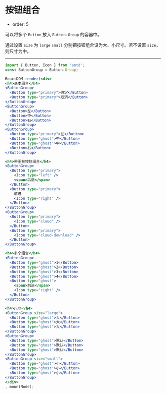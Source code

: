 # 按钮组合

- order: 5

可以将多个 `Button` 放入 `Button.Group` 的容器中。

通过设置 `size` 为 `large` `small` 分别把按钮组合设为大、小尺寸。若不设置 `size`，则尺寸为中。

---

````jsx
import { Button, Icon } from 'antd';
const ButtonGroup = Button.Group;

ReactDOM.render(<div>
<h4>基本组合</h4>
<ButtonGroup>
  <Button type="primary">确定</Button>
  <Button type="primary">取消</Button>
</ButtonGroup>
<ButtonGroup>
  <Button>左</Button>
  <Button>中</Button>
  <Button>右</Button>
</ButtonGroup>
<ButtonGroup>
  <Button type="primary">左</Button>
  <Button type="ghost">中</Button>
  <Button type="ghost">中</Button>
  <Button>右</Button>
</ButtonGroup>

<h4>带图标按钮组合</h4>
<ButtonGroup>
  <Button type="primary">
    <Icon type="left" />
    <span>后退</span>
  </Button>
  <Button type="primary">
    前进
    <Icon type="right" />
  </Button>
</ButtonGroup>
<ButtonGroup>
  <Button type="primary">
    <Icon type="cloud" />
  </Button>
  <Button type="primary">
    <Icon type="cloud-download" />
  </Button>
</ButtonGroup>

<h4>多个组合</h4>
<ButtonGroup>
  <Button type="ghost">1</Button>
  <Button type="ghost">2</Button>
  <Button type="ghost">3</Button>
  <Button type="ghost">4</Button>
  <Button type="ghost">
    <span>前进</span>
    <Icon type="right" />
  </Button>
</ButtonGroup>

<h4>尺寸</h4>
<ButtonGroup size="large">
  <Button type="ghost">大</Button>
  <Button type="ghost">大</Button>
  <Button type="ghost">大</Button>
</ButtonGroup>
<ButtonGroup>
  <Button type="ghost">默认</Button>
  <Button type="ghost">默认</Button>
  <Button type="ghost">默认</Button>
</ButtonGroup>
<ButtonGroup size="small">
  <Button type="ghost">小</Button>
  <Button type="ghost">小</Button>
  <Button type="ghost">小</Button>
</ButtonGroup>
</div>
, mountNode);
````

<style>
#components-button-demo-button-group h4 {
  margin: 16px 0;
  font-size: 14px;
  line-height: 1;
  font-weight: normal;
}
#components-button-demo-button-group h4:first-child {
  margin-top: 0;
}
#components-button-demo-button-group .ant-btn {
  margin-bottom: 8px;
}
#components-button-demo-button-group .ant-btn-group {
  margin-right: 8px;
}
#components-button-demo-button-group .ant-btn {
  margin-bottom: 12px;
}
</style>
